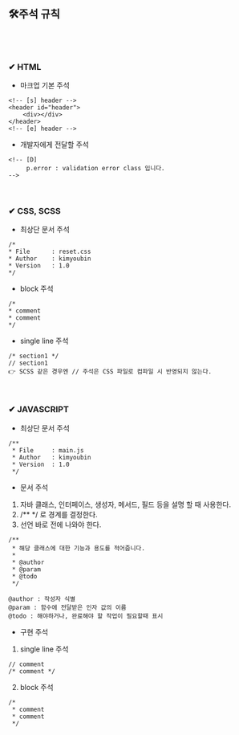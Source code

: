 
<br>

## 🛠주석 규칙

<br><br>

### ✔ HTML

- 마크업 기본 주석 
```
<!-- [s] header -->
<header id="header">
    <div></div>
</header>
<!-- [e] header -->
```

- 개발자에게 전달할 주석
```
<!-- [D] 
     p.error : validation error class 입니다.
-->
```


<br>


### ✔ CSS, SCSS

- 최상단 문서 주석 
```
/*
* File		: reset.css
* Author    : kimyoubin
* Version	: 1.0
*/
```

- block 주석
```
/* 
* comment
* comment
*/
```

- single line 주석
```
/* section1 */
// section1 
👉 SCSS 같은 경우엔 // 주석은 CSS 파일로 컴파일 시 반영되지 않는다.
```

&nbsp;

### ✔ JAVASCRIPT

- 최상단 문서 주석
```
/** 
 * File		: main.js
 * Author	: kimyoubin
 * Version	: 1.0
 */
 ```

- 문서 주석
1. 자바 클래스, 인터페이스, 생성자, 메서드, 필드 등을 설명 할 때 사용한다.
2. /** */ 로 경계를 결정한다.
3. 선언 바로 전에 나와야 한다.
```
/**
 * 해당 클래스에 대한 기능과 용도를 적어줍니다.
 * 
 * @author
 * @param
 * @todo
 */

@author : 작성자 식별
@param : 함수에 전달받은 인자 값의 이름
@todo : 해야하거나, 완료해야 할 작업이 필요할때 표시
```

- 구현 주석
1. single line 주석
```
// comment
/* comment */
```

2. block 주석
```
/* 
 * comment
 * comment
 */
```

